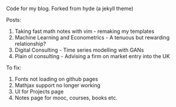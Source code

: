 Code for my blog. Forked from hyde (a jekyll theme)

Posts:
1. Taking fast math notes with vim - remaking my templates
2. Machine Learning and Econometrics - A tenuous but rewarding relationship?
3. Digital Consulting - Time series modelling with GANs
4. Plain ol consulting - Advising a firm on market entry into the UK


To fix:
1. Fonts not loading on github pages
2. Mathjax support no longer working
3. UI for Projects page
4. Notes page for mooc, courses, books etc.
